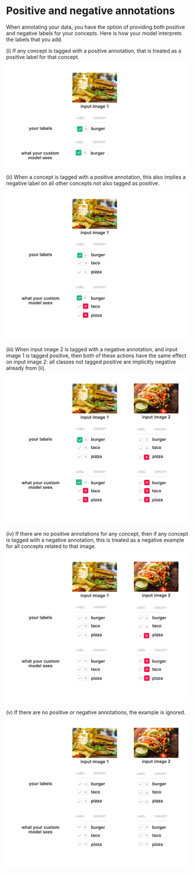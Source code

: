 # Positive and negative annotations

When annotating your data, you have the option of providing both positive and negative labels for your concepts. Here is how your model interprets the labels that you add.

\(i\) If any concept is tagged with a positive annotation, that is treated as a positive label for that concept. ![](../../.gitbook/assets/annotation_i.jpg)

\(ii\) When a concept is tagged with a positive annotation, this also implies a negative label on all other concepts not also tagged as positive. ![](../../.gitbook/assets/annotation_ii.jpg)

\(iii\) When input image 2 is tagged with a negative annotation, and input image 1 is tagged positive, then both of these actions have the same effect on input image 2: all classes not tagged positive are implicitly negative already from \(ii\). ![](../../.gitbook/assets/annotation_iii.jpg)

\(iv\) If there are no positive annotations for any concept, then if any concept is tagged with a negative annotation, this is treated as a negative example for all concepts related to that image. ![](../../.gitbook/assets/annotation_iv.jpg)

\(v\) If there are no positive or negative annotations, the example is ignored. ![](../../.gitbook/assets/annotation_v.jpg)

